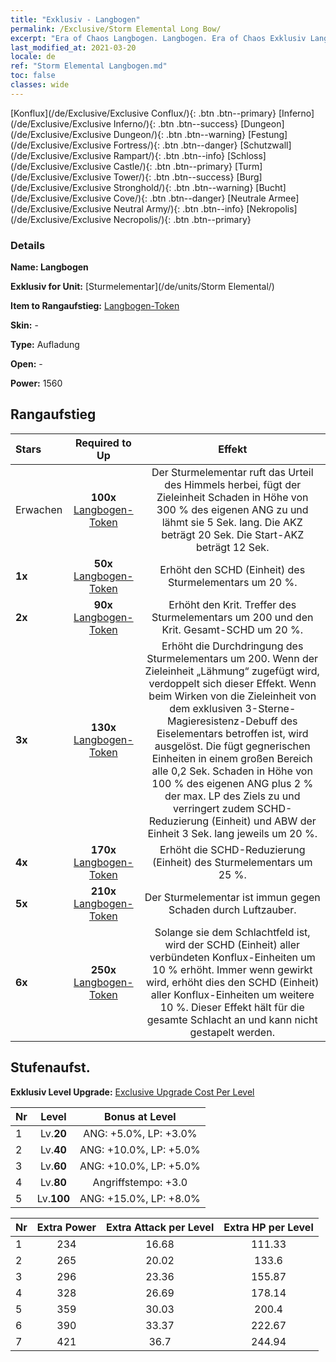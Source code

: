 ```yaml
---
title: "Exklusiv - Langbogen"
permalink: /Exclusive/Storm Elemental Long Bow/
excerpt: "Era of Chaos Langbogen. Langbogen. Era of Chaos Exklusiv Langbogen. Sturmelementar Exklusiv."
last_modified_at: 2021-03-20
locale: de
ref: "Storm Elemental Langbogen.md"
toc: false
classes: wide
---
```

 [Konflux](/de/Exclusive/Exclusive Conflux/){: .btn .btn--primary} [Inferno](/de/Exclusive/Exclusive Inferno/){: .btn .btn--success} [Dungeon](/de/Exclusive/Exclusive Dungeon/){: .btn .btn--warning} [Festung](/de/Exclusive/Exclusive Fortress/){: .btn .btn--danger} [Schutzwall](/de/Exclusive/Exclusive Rampart/){: .btn .btn--info} [Schloss](/de/Exclusive/Exclusive Castle/){: .btn .btn--primary} [Turm](/de/Exclusive/Exclusive Tower/){: .btn .btn--success} [Burg](/de/Exclusive/Exclusive Stronghold/){: .btn .btn--warning} [Bucht](/de/Exclusive/Exclusive Cove/){: .btn .btn--danger} [Neutrale Armee](/de/Exclusive/Exclusive Neutral Army/){: .btn .btn--info} [Nekropolis](/de/Exclusive/Exclusive Necropolis/){: .btn .btn--primary} 

### Details
 **Name: Langbogen** 

 **Exklusiv for Unit:** [Sturmelementar](/de/units/Storm Elemental/) 

 **Item to Rangaufstieg:** [Langbogen-Token](/de/Items/con_914/)

 **Skin:** -

 **Type:** Aufladung

 **Open:** -

 **Power:** 1560

## Rangaufstieg

  |     Stars    |  Required to Up | Effekt |
  |:-------------|:---------------:|:---------------:|
  |  Erwachen  | **100x** [Langbogen-Token](/de/Items/con_914/) | <Naturgewalt> Der Sturmelementar ruft das Urteil des Himmels herbei, fügt der Zieleinheit Schaden in Höhe von 300 % des eigenen ANG zu und lähmt sie 5 Sek. lang. Die AKZ beträgt 20 Sek. Die Start-AKZ beträgt 12 Sek. |
  | **1x** <i class="fas fa-star"/> | **50x** [Langbogen-Token](/de/Items/con_914/) | Erhöht den SCHD (Einheit) des Sturmelementars um 20 %. |
  | **2x** <i class="fas fa-star"/> | **90x** [Langbogen-Token](/de/Items/con_914/) | Erhöht den Krit. Treffer des Sturmelementars um 200 und den Krit. Gesamt-SCHD um 20 %. |
  | **3x** <i class="fas fa-star"/> | **130x** [Langbogen-Token](/de/Items/con_914/) | Erhöht die Durchdringung des Sturmelementars um 200. Wenn der Zieleinheit „Lähmung“ zugefügt wird, verdoppelt sich dieser Effekt. Wenn beim Wirken von <Naturgewalt> die Zieleinheit von dem exklusiven 3-Sterne-Magieresistenz-Debuff des Eiselementars betroffen ist, wird <Elementarwut> ausgelöst. Die <Elementarwut> fügt gegnerischen Einheiten in einem großen Bereich alle 0,2 Sek. Schaden in Höhe von 100 % des eigenen ANG plus 2 % der max. LP des Ziels zu und verringert zudem SCHD-Reduzierung (Einheit) und ABW der Einheit 3 Sek. lang jeweils um 20 %. |
  | **4x** <i class="fas fa-star"/> | **170x** [Langbogen-Token](/de/Items/con_914/) | Erhöht die SCHD-Reduzierung (Einheit) des Sturmelementars um 25 %. |
  | **5x** <i class="fas fa-star"/> | **210x** [Langbogen-Token](/de/Items/con_914/) | Der Sturmelementar ist immun gegen Schaden durch Luftzauber. |
  | **6x** <i class="fas fa-star"/> | **250x** [Langbogen-Token](/de/Items/con_914/) | <Elementar-Resonanz> Solange sie dem Schlachtfeld ist, wird der SCHD (Einheit) aller verbündeten Konflux-Einheiten um 10 % erhöht. Immer wenn <Naturgewalt> gewirkt wird, erhöht dies den SCHD (Einheit) aller Konflux-Einheiten um weitere 10 %. Dieser Effekt hält für die gesamte Schlacht an und kann nicht gestapelt werden. |


## Stufenaufst.
 **Exklusiv Level Upgrade:** [Exclusive Upgrade Cost Per Level](/Exclusive/ExclusiveUpgradeCostPerLevel/)

  |  Nr  |   Level  | Bonus at Level |
  |:-----|:--------:|:--------------:|
  | 1 | Lv.**20** | ANG: +5.0%, LP: +3.0% |
  | 2 | Lv.**40** | ANG: +10.0%, LP: +5.0% |
  | 3 | Lv.**60** | ANG: +10.0%, LP: +5.0% |
  | 4 | Lv.**80** | Angriffstempo: +3.0 |
  | 5 | Lv.**100** | ANG: +15.0%, LP: +8.0% |


  |  Nr  |  Extra Power | Extra Attack per Level | Extra HP per Level |
  |:-----|:--------:|:--------:|:--------:|
  | 1 | 234 | 16.68 | 111.33 |
  | 2 | 265 | 20.02 | 133.6 |
  | 3 | 296 | 23.36 | 155.87 |
  | 4 | 328 | 26.69 | 178.14 |
  | 5 | 359 | 30.03 | 200.4 |
  | 6 | 390 | 33.37 | 222.67 |
  | 7 | 421 | 36.7 | 244.94 |


